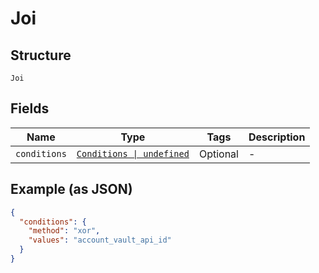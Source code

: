 
# Joi

## Structure

`Joi`

## Fields

| Name | Type | Tags | Description |
|  --- | --- | --- | --- |
| `conditions` | [`Conditions \| undefined`](../../doc/models/conditions.md) | Optional | - |

## Example (as JSON)

```json
{
  "conditions": {
    "method": "xor",
    "values": "account_vault_api_id"
  }
}
```

